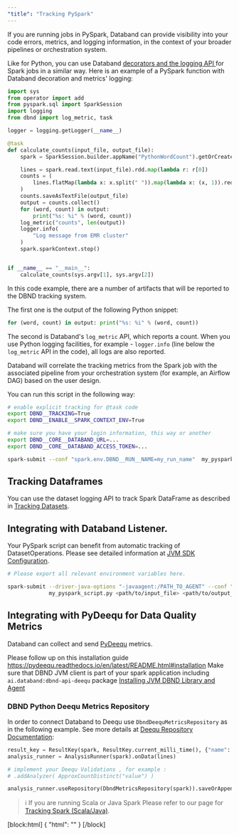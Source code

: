 ```yaml
---
"title": "Tracking PySpark"
---
```

If you are running jobs in PySpark, Databand can provide visibility into your code errors, metrics, and logging information, in the context of your broader pipelines or orchestration system.

Like for Python, you can use Databand [decorators and the logging API ](doc:python) for Spark jobs in a similar way. Here is an example of a PySpark function with Databand decoration and metrics' logging:

```python
import sys
from operator import add
from pyspark.sql import SparkSession
import logging
from dbnd import log_metric, task

logger = logging.getLogger(__name__)

@task
def calculate_counts(input_file, output_file):
    spark = SparkSession.builder.appName("PythonWordCount").getOrCreate()

    lines = spark.read.text(input_file).rdd.map(lambda r: r[0])
    counts = (
        lines.flatMap(lambda x: x.split(" ")).map(lambda x: (x, 1)).reduceByKey(add)
    )
    counts.saveAsTextFile(output_file)
    output = counts.collect()
    for (word, count) in output:
        print("%s: %i" % (word, count))
    log_metric("counts", len(output))
    logger.info(
        "Log message from EMR cluster"
    )
    spark.sparkContext.stop()


if __name__ == "__main__":
    calculate_counts(sys.argv[1], sys.argv[2])
```

In this code example, there are a number of artifacts that will be reported to the DBND tracking system.

The first one is the output of the following Python snippet:


<!-- noqa -->
```python
for (word, count) in output: print("%s: %i" % (word, count))
```

The second is Databand's `log_metric` API, which reports a count. When you use Python logging facilities, for example - `logger.info` (line below the `log_metric` API in the code), all logs are also reported.

Databand will correlate the tracking metrics from the Spark job with the associated pipeline from your orchestration system (for example, an Airflow DAG) based on the user design.

You can run this script in the following way:
``` bash
# enable explicit tracking for @task code
export DBND__TRACKING=True
export DBND__ENABLE__SPARK_CONTEXT_ENV=True

# make sure you have your login information, this way or another
export DBND__CORE__DATABAND_URL=...
export DBND__CORE__DATABAND_ACCESS_TOKEN=...

spark-submit --conf "spark.env.DBND__RUN__NAME=my_run_name"  my_pyspark_script.py <path/to/input_file> <path/to/output_file>
```

## Tracking Dataframes
You can use the dataset logging API to track Spark DataFrame as described in [Tracking Datasets](doc:tracking-python-datasets).


## Integrating with Databand Listener.
Your PySpark script can benefit from automatic tracking of DatasetOperations. Please see detailed information at [JVM SDK Configuration](doc:jvm-sdk-configuration).

``` bash
# Please export all relevant environment variables here.

spark-submit --driver-java-options "-javaagent:/PATH_TO_AGENT" --conf "spark.sql.queryExecutionListeners=ai.databand.spark.DbndSparkQueryExecutionListener"  \
             my_pyspark_script.py <path/to/input_file> <path/to/output_file>
```


## Integrating with PyDeequ for Data Quality Metrics
Databand can collect and send [PyDeequ](https://github.com/awslabs/python-deequ/) metrics.

Please follow up on this installation guide https://pydeequ.readthedocs.io/en/latest/README.html#installation
Make sure that DBND JVM client is part of your spark application including `ai.databand:dbnd-api-deequ` package [Installing JVM DBND Library and Agent](doc:installing-jvm-dbnd)

### DBND Python Deequ Metrics Repository
In order to connect Databand to Deequ use `DbndDeequMetricsRepository` as in the following example. See more details at [Deequ Repository Documentation]( https://pydeequ.readthedocs.io/en/latest/README.html#repository):


<!-- noqa -->
```python
result_key = ResultKey(spark, ResultKey.current_milli_time(), {"name": "words"})
analysis_runner = AnalysisRunner(spark).onData(lines)

# implement your Deequ Validations , for example :
# .addAnalyzer( ApproxCountDistinct("value") )

analysis_runner.useRepository(DbndMetricsRepository(spark)).saveOrAppendResult(result_key).run()
```

> ℹ️ If you are running Scala or Java Spark
> Please refer to our page for [Tracking Spark (Scala/Java)](doc:jvm).

[block:html]
{
  "html": "<style>\n  pre {\n      border: 0.2px solid #ddd;\n      border-left: 3px solid #c796ff;\n      color: #0061a6;\n  }\n\n.CodeTabs_initial{\n  /* box shadows with with legacy browser support - just in case */\n    -webkit-box-shadow: 0 10px 6px -6px #777; /* for Safari 3-4, iOS 4.0.2 - 4.2, Android 2.3+ */\n     -moz-box-shadow: 0 10px 6px -6px #777; /* for Firefox 3.5 - 3.6 */\n          box-shadow: 0 10px 6px -6px #777;/* Opera 10.5, IE 9, Firefox 4+, Chrome 6+, iOS 5 */\n  }\n</style>"
}
[/block]